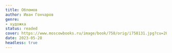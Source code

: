 ```yaml
---
title: Обломов
author: Иван Гончаров
genre:
- художка
status: readed
cover: https://www.moscowbooks.ru/image/book/758/orig/i758131.jpg?cu=20220812130501
date: 2023-05-28
headless: true
---
```


